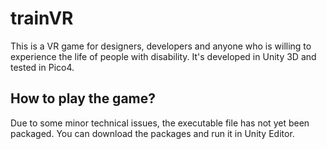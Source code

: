 # trainVR
This is a VR game for designers, developers and anyone who is willing to experience the life of people with disability.
It's developed in Unity 3D and tested in Pico4.
## How to play the game?
Due to some minor technical issues, the executable file has not yet been packaged. You can download the packages and run it in Unity Editor.
